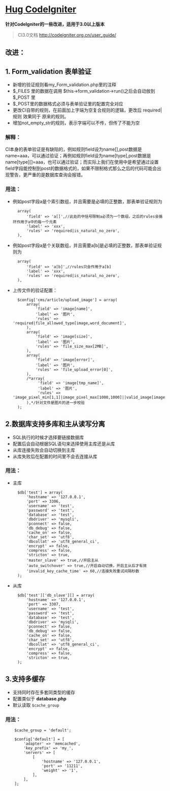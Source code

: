 [Hug CodeIgniter](https://github.com/MS100/Hug_CodeIgniter)
=============================

**针对CodeIgniter的一些改进，适用于3.0以上版本**

> CI3.0文档 http://codeigniter.org.cn/user_guide/

改进：
--------------------

## 1. Form_validation 表单验证
* 新增的验证规则看my_Form_validation.php里的注释
* $_FILES 里的数据在调用 $this->form_validation->run()之后会自动放到 $_POST 里
* $_POST里的数据格式必须与表单验证里的配置完全对应
* 更改CI自带的规则，在前面加上字端为空复合规则的逻辑，更改后 required|规则 效果同于 原来的规则。
* 增加not_empty_str的规则，表示字端可以不传，但传了不能为空

### 解释：
  CI本身的表单验证是有缺陷的，例如规则field设为name[],post数据是name=aaa，可以通过验证；再例如规则field设为name[type],post数据是name[type][]=aaa，也可以通过验证；而实际上我们在使用中是希望通过设置field字段能控制到post的数据格式的，如果不限制格式那么之后的代码可能会出现警告，更严重的是数据库查询会报错。


### 用法：  
- 例如post字段a是个索引数组，并且需要是必填的正整数，那表单验证规则为

        array(
            'field' => 'a[]',//此处的中括号限制a必须为一个数组，之后的rules会循环作用于a中的每一个元素
            'label' => 'xxx',
            'rules' => 'required|is_natural_no_zero',
        ),

- 例如post字段a是个关联数组，并且需要a[b]是必填的正整数，那表单验证规则为

        array(
            'field' => 'a[b]',//rules只会作用于a[b]
            'label' => 'xxx',
            'rules' => 'required|is_natural_no_zero',
        ),

- 上传文件的验证配置：

        $config['cms/article/upload_image'] = array(
            array(
                'field' => 'image[name]',
                'label' => '图片',
                'rules' => 'required|file_allowed_type[image,word_document]',
            ),
            array(
                'field' => 'image[size]',
                'label' => '图片',
                'rules' => 'file_size_max[2MB]',
            ),
            array(
                'field' => 'image[error]',
                'label' => '图片',
                'rules' => 'file_upload_error[0]',
            ),
            /*array(
                 'field' => 'image[tmp_name]',
                 'label' => '图片',
                 'rules' => 'image_pixel_min[1,1]|image_pixel_max[1000,1000]||valid_image[image[name]]',
            ),*/针对文件是图片的进一步校验
        );


## 2.数据库支持多库和主从读写分离
* SQL执行的时候才选择要链接数据库
* 配置后会自动根据SQL语句来选择使用主库还是从库
* 从库连接失败会自动切换到主库
* 从库失败后在配置的时间里不会去连接从库

### 用法： 
- 主库

        $db['test'] = array(
            'hostname' => '127.0.0.1',
            'port' => 3306,
            'username' => 'test',
            'password' => 'test',
            'database' => 'test',
            'dbdriver' => 'mysqli',
            'pconnect' => false,
            'db_debug' => false,
            'cache_on' => false,
            'char_set' => 'utf8',
            'dbcollat' => 'utf8_general_ci',
            'encrypt' => false,
            'compress' => false,
            'stricton' => true,
            'master_slave' => true,//开启主从
            'auto_switchover' => true,//开启自动切换，开启主从后才有效
            'invalid_key_cache_time' => 60,//连接失败重试间隔秒数
        );

- 从库

        $db['test']['db_slave'][] = array(
            'hostname' => '127.0.0.1',
            'port' => 3307,
            'username' => 'test',
            'password' => 'test',
            'database' => 'test',
            'dbdriver' => 'mysqli',
            'pconnect' => false,
            'db_debug' => false,
            'cache_on' => false,
            'char_set' => 'utf8',
            'dbcollat' => 'utf8_general_ci',
            'encrypt' => false,
            'compress' => false,
            'stricton' => true,
        );

## 3.支持多缓存
* 支持同时存在多套同类型的缓存
* 配置类似于 **database.php**
* 默认读取 `$cache_group`

### 用法：

        $cache_group = 'default';

        $config['default'] = [
            'adapter' => 'memcached',
            'key_prefix' => 'my_',
            'servers' => [
                [
                    'hostname' => '127.0.0.1',
                    'port' => '11211',
                    'weight' => '1',
                ],
            ],
        ];
